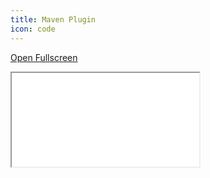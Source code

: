 ```yaml
---
title: Maven Plugin
icon: code
---
```


<a href="/assets/javadoc/maven-plugin/index.html" target="_blank">Open Fullscreen</a>
<iframe class="content-viewer" src="/assets/javadoc/maven-plugin/index.html"/>

<style>
.content-viewer {
    width: 100%;
    height: 1000px;
}
</style>
